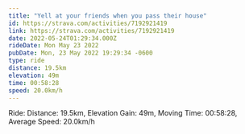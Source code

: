 ```yaml
---
title: "Yell at your friends when you pass their house"
id: https://strava.com/activities/7192921419
link: https://strava.com/activities/7192921419
date: 2022-05-24T01:29:34.000Z
rideDate: Mon May 23 2022
pubDate: Mon, 23 May 2022 19:29:34 -0600
type: ride
distance: 19.5km
elevation: 49m
time: 00:58:28
speed: 20.0km/h
---
```

Ride: Distance: 19.5km, Elevation Gain: 49m, Moving Time: 00:58:28, Average Speed: 20.0km/h